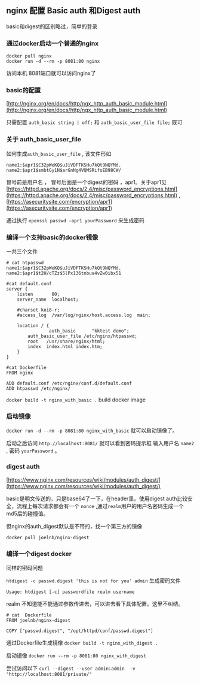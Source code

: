 ## nginx 配置 Basic auth 和Digest auth

basic和digest的区别略过，简单的登录

### 通过docker启动一个普通的nginx

```
docker pull nginx
docker run -d --rm -p 8081:80 nginx
```

访问本机 8081端口就可以访问nginx了

### basic的配置

[http://nginx.org/en/docs/http/ngx_http_auth_basic_module.html](http://nginx.org/en/docs/http/ngx_http_auth_basic_module.html)

只需配置 `auth_basic string | off;` 和 `auth_basic_user_file file;` 既可

### 关于 auth_basic_user_file

如何生成`auth_basic_user_file` , 该文件形如


```
name1:$apr1$C32pWeKQ$uJiVDFTKSHu7kQt9NQYMd.
name2:$apr1$smbtGy1N$arGnNg4VQMSRifoEB98CW/
```

冒号前是用户名 ， 冒号后面是一个digest的密码 ，apr1。关于apr1见 [https://httpd.apache.org/docs/2.4/misc/password_encryptions.html](https://httpd.apache.org/docs/2.4/misc/password_encryptions.html) ,  [https://asecuritysite.com/encryption/apr1](https://asecuritysite.com/encryption/apr1) 

通过执行 `openssl passwd -apr1 yourPassword` 来生成密码


### 编译一个支持basic的docker镜像

一共三个文件

```
# cat htpasswd
name1:$apr1$C32pWeKQ$uJiVDFTKSHu7kQt9NQYMd.
name2:$apr1$t2H/cTZz$5lPx136tnbus4vZw0ibx51

#cat default.conf
server {
    listen       80;
    server_name  localhost;

    #charset koi8-r;
    #access_log  /var/log/nginx/host.access.log  main;

    location / {
                auth_basic      "kktest demo";
        auth_basic_user_file /etc/nginx/htpasswd;
        root   /usr/share/nginx/html;
        index  index.html index.htm;
    }
}

#cat Dockerfile
FROM nginx

ADD default.conf /etc/nginx/conf.d/default.conf
ADD htpasswd /etc/nginx/

```

`docker build -t nginx_with_basic .` build docker image

### 启动镜像 

`docker run -d --rm -p 8081:80 nginx_with_basic` 就可以启动镜像了。

启动之后访问 `http://localhost:8081/` 就可以看到密码提示框 输入用户名 `name2` , 密码 `yourPassword` 。


### digest auth

[https://www.nginx.com/resources/wiki/modules/auth_digest/](https://www.nginx.com/resources/wiki/modules/auth_digest/)

basic是明文传送的，只是base64了一下，在header里。使用digest auth比较安全，流程上每次请求都会有一个 `nonce` ,通过`realm`用户的用户名密码生成一个md5后的碰撞值。

但nginx的auth_digest默认是不带的，找一个第三方的镜像

`docker pull joelnb/nginx-digest`

### 编译一个digest docker

同样的密码问题 

`htdigest -c passwd.digest 'this is not for you' admin` 生成密码文件 

`Usage: htdigest [-c] passwordfile realm username` 

realm 不知道能不能通过参数传进去，可以进去看下具体配置。这里不纠结。

```
# cat  Dockerfile
FROM joelnb/nginx-digest

COPY ["passwd.digest", "/opt/httpd/conf/passwd.digest"]
```

通过Dockerfile生成镜像  `docker build -t nginx_with_digest .`

启动镜像 `docker run --rm -p 8081:80 nginx_with_digest`

尝试访问以下  `curl --digest --user admin:admin  -v "http://localhost:8081/private/"`
